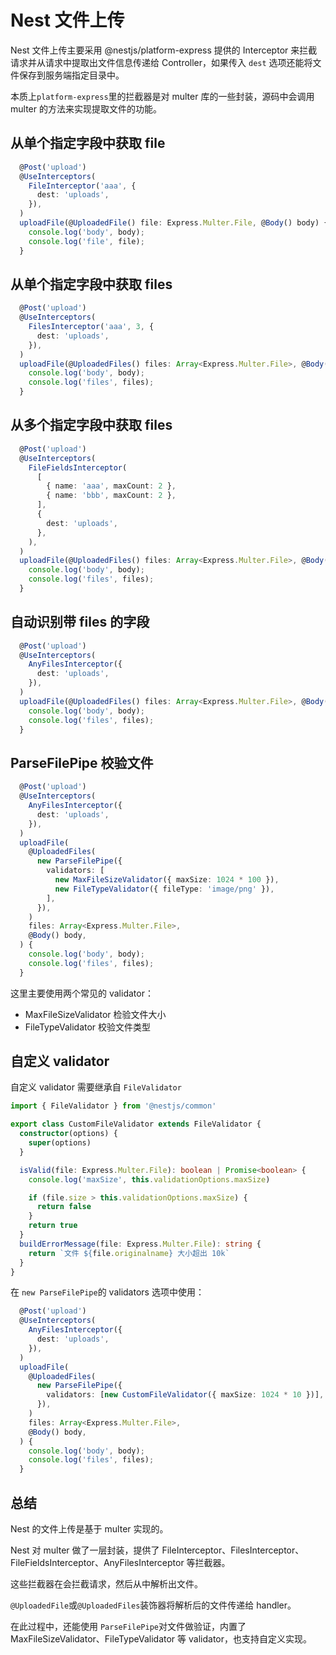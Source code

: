 # Nest 文件上传

Nest 文件上传主要采用 @nestjs/platform-express 提供的 Interceptor 来拦截请求并从请求中提取出文件信息传递给 Controller，如果传入 `dest` 选项还能将文件保存到服务端指定目录中。

本质上`platform-express`里的拦截器是对 multer 库的一些封装，源码中会调用 multer 的方法来实现提取文件的功能。

## 从单个指定字段中获取 file

```typescript
  @Post('upload')
  @UseInterceptors(
    FileInterceptor('aaa', {
      dest: 'uploads',
    }),
  )
  uploadFile(@UploadedFile() file: Express.Multer.File, @Body() body) {
    console.log('body', body);
    console.log('file', file);
  }
```

## 从单个指定字段中获取 files

```typescript
  @Post('upload')
  @UseInterceptors(
    FilesInterceptor('aaa', 3, {
      dest: 'uploads',
    }),
  )
  uploadFile(@UploadedFiles() files: Array<Express.Multer.File>, @Body() body) {
    console.log('body', body);
    console.log('files', files);
  }
```

## 从多个指定字段中获取 files

```typescript
  @Post('upload')
  @UseInterceptors(
    FileFieldsInterceptor(
      [
        { name: 'aaa', maxCount: 2 },
        { name: 'bbb', maxCount: 2 },
      ],
      {
        dest: 'uploads',
      },
    ),
  )
  uploadFile(@UploadedFiles() files: Array<Express.Multer.File>, @Body() body) {
    console.log('body', body);
    console.log('files', files);
  }
```

## 自动识别带 files 的字段

```typescript
  @Post('upload')
  @UseInterceptors(
    AnyFilesInterceptor({
      dest: 'uploads',
    }),
  )
  uploadFile(@UploadedFiles() files: Array<Express.Multer.File>, @Body() body) {
    console.log('body', body);
    console.log('files', files);
  }
```

## ParseFilePipe 校验文件

```typescript
  @Post('upload')
  @UseInterceptors(
    AnyFilesInterceptor({
      dest: 'uploads',
    }),
  )
  uploadFile(
    @UploadedFiles(
      new ParseFilePipe({
        validators: [
          new MaxFileSizeValidator({ maxSize: 1024 * 100 }),
          new FileTypeValidator({ fileType: 'image/png' }),
        ],
      }),
    )
    files: Array<Express.Multer.File>,
    @Body() body,
  ) {
    console.log('body', body);
    console.log('files', files);
  }
```

这里主要使用两个常见的 validator：

- MaxFileSizeValidator 检验文件大小
- FileTypeValidator 校验文件类型

## 自定义 validator

自定义 validator 需要继承自 `FileValidator`

```typescript
import { FileValidator } from '@nestjs/common'

export class CustomFileValidator extends FileValidator {
  constructor(options) {
    super(options)
  }

  isValid(file: Express.Multer.File): boolean | Promise<boolean> {
    console.log('maxSize', this.validationOptions.maxSize)

    if (file.size > this.validationOptions.maxSize) {
      return false
    }
    return true
  }
  buildErrorMessage(file: Express.Multer.File): string {
    return `文件 ${file.originalname} 大小超出 10k`
  }
}
```

在 `new ParseFilePipe`的 validators 选项中使用：

```typescript
  @Post('upload')
  @UseInterceptors(
    AnyFilesInterceptor({
      dest: 'uploads',
    }),
  )
  uploadFile(
    @UploadedFiles(
      new ParseFilePipe({
        validators: [new CustomFileValidator({ maxSize: 1024 * 10 })],
      }),
    )
    files: Array<Express.Multer.File>,
    @Body() body,
  ) {
    console.log('body', body);
    console.log('files', files);
  }
```

## 总结

Nest 的文件上传是基于 multer 实现的。

Nest 对 multer 做了一层封装，提供了 FileInterceptor、FilesInterceptor、FileFieldsInterceptor、AnyFilesInterceptor 等拦截器。

这些拦截器在会拦截请求，然后从中解析出文件。

`@UploadedFile`或`@UploadedFiles`装饰器将解析后的文件传递给 handler。

在此过程中，还能使用 `ParseFilePipe`对文件做验证，内置了 MaxFileSizeValidator、FileTypeValidator 等 validator，也支持自定义实现。
